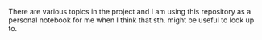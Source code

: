 There are various topics in the project and I am using this repository as a personal notebook for me when I think that sth. might be useful to look up to.
